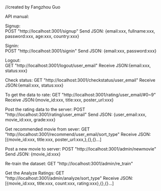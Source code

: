 //created by Fangzhou Guo

API manual:

Signup:   
POST    "http://localhost:3001/signup"
Send JSON: {email:xxx, fullname:xxx, password:xxx, age:xxx, country:xxx}

Signin:    
POST    "http://localhost:3001/signin"
Send JSON: {email:xxx, password:xxx}

Logout:    
GET        "http://localhost:3001/logout/user_email"
Receive JSON:{email:xxx, status:xxx}

Check status:
GET        "http://localhost:3001/checkstatus/user_email"
Receive JSON:{email:xxx, status:xxx}

To get the data to rate:
GET          "http://localhost:3001/rating/user_email/#0~9"
Receive JSON:{movie_id:xxx, title:xxx, poster_url:xxx}

Post the rating data to the server:
POST        "http://localhost:3001/rating/user_email"
Send JSON: {user_email:xxx, movie_id:xxx, grade:xxx}

Get recommended movie from sever:
GET          "http://localhost:3001/recommend/user_email/sort_type"
Receive JSON:[{movie_id:xxx, title:xxx, poster_url:xxx,},{},{}...]

Post a new movie to server:
POST          "http://localhost:3001/admin/newmovie"
Send JSON: {movie_id:xxx}

Re-train the dataset:
GET              "http://localhost:3001/admin/re_train"

Get the Analyze Ratings:
GET              "http://localhost:3001/admin/analyze/sort_type"
Receive JSON:[{movie_id:xxx, title:xxx, count:xxx, rating:xxx},{},{}...]
